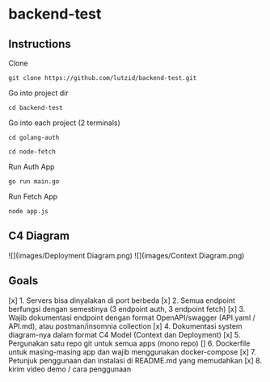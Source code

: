 # backend-test

## Instructions
Clone
```
git clone https://github.com/lutzid/backend-test.git
```

Go into project dir
```
cd backend-test
```

Go into each project (2 terminals)
```
cd golang-auth

cd node-fetch
```

Run Auth App

```
go run main.go
```

Run Fetch App

```
node app.js
```
## C4 Diagram
![](images/Deployment Diagram.png)
![](images/Context Diagram.png)

## Goals
[x] 1. Servers bisa dinyalakan di port berbeda
[x] 2. Semua endpoint berfungsi dengan semestinya (3 endpoint auth, 3 endpoint fetch)
[x] 3. Wajib dokumentasi endpoint dengan format OpenAPI/swagger (API.yaml / API.md), atau postman/insomnia collection
[x] 4. Dokumentasi system diagram-nya dalam format C4 Model (Context dan Deployment)
[x] 5. Pergunakan satu repo git untuk semua apps (mono repo)
[] 6. Dockerfile untuk masing-masing app dan wajib menggunakan docker-compose
[x] 7. Petunjuk penggunaan dan instalasi di README.md yang memudahkan
[x] 8. kirim video demo / cara penggunaan
